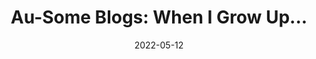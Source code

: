 ---
title: "Au-Some Blogs: When I Grow Up..."
show_title_on_cover: false
date: "2022-05-12"
version: 4
volume: 1
issue: 1
category: "Au-Some Blogs"
format: "ausome-blogs-v2"
synopsis: "For his first arts class at regular school, Zene struggles to draw himself as his class was asked to draw who they want to be when they grow up."
modes_v2: [
    {mode_name: "Original", scenes: ["0", "1-Original", "2", "3-Original", "4"]},
    {mode_name: "Onsite with Health Protocols", scenes: ["0", "1-Onsite with Health Protocols", "2", "3-Onsite with Health Protocols", "4"]},
    {mode_name: "Offsite/Online", scenes: ["0", "1-Offsite or Online", "2", "3-Offsite or Online", "4"]}
]
---